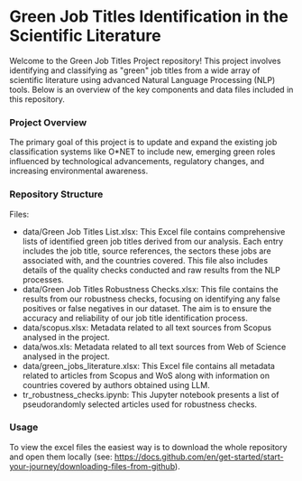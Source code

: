 # Green Job Titles Identification in the Scientific Literature

Welcome to the Green Job Titles Project repository! This project involves identifying and classifying as "green" job titles from a wide array of scientific literature using advanced Natural Language Processing (NLP) tools. Below is an overview of the key components and data files included in this repository.

### Project Overview
The primary goal of this project is to update and expand the existing job classification systems like O*NET to include new, emerging green roles influenced by technological advancements, regulatory changes, and increasing environmental awareness.

### Repository Structure
Files:
- data/Green Job Titles List.xlsx: This Excel file contains comprehensive lists of identified green job titles derived from our analysis. Each entry includes the job title, source references, the sectors these jobs are associated with, and the countries covered. This file also includes details of the quality checks conducted and raw results from the NLP processes.
- data/Green Job Titles Robustness Checks.xlsx: This file contains the results from our robustness checks, focusing on identifying any false positives or false negatives in our dataset. The aim is to ensure the accuracy and reliability of our job title identification process.
- data/scopus.xlsx: Metadata related to all text sources from Scopus analysed in the project.
- data/wos.xls: Metadata related to all text sources from Web of Science analysed in the project.
- data/green_jobs_literature.xlsx: This Excel file contains all metadata related to articles from Scopus and WoS along with information on countries covered by authors obtained using LLM.
- tr_robustness_checks.ipynb: This Jupyter notebook presents a list of pseudorandomly selected articles used for robustness checks.


### Usage
To view the excel files the easiest way is to download the whole repository and open them locally (see: https://docs.github.com/en/get-started/start-your-journey/downloading-files-from-github). 

